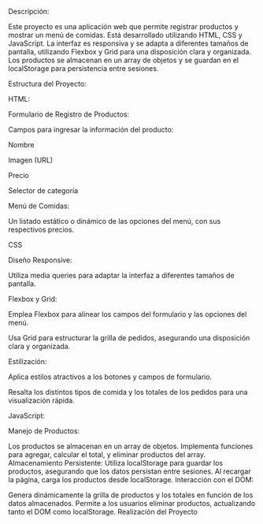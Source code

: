 Descripción:

Este proyecto es una aplicación web que permite registrar productos y mostrar un menú de comidas. Está desarrollado utilizando HTML, CSS y JavaScript. La interfaz es responsiva y se adapta a diferentes tamaños de pantalla, utilizando Flexbox y Grid para una disposición clara y organizada. Los productos se almacenan en un array de objetos y se guardan en el localStorage para persistencia entre sesiones.

Estructura del Proyecto:

HTML:

Formulario de Registro de Productos:

Campos para ingresar la información del producto:

Nombre

Imagen (URL)

Precio

Selector de categoría

Menú de Comidas:

Un listado estático o dinámico de las opciones del menú, con sus respectivos precios.

CSS

Diseño Responsive:

Utiliza media queries para adaptar la interfaz a diferentes tamaños de pantalla.

Flexbox y Grid:

Emplea Flexbox para alinear los campos del formulario y las opciones del menú.

Usa Grid para estructurar la grilla de pedidos, asegurando una disposición clara y organizada.

Estilización:

Aplica estilos atractivos a los botones y campos de formulario.

Resalta los distintos tipos de comida y los totales de los pedidos para una visualización rápida.

JavaScript:

Manejo de Productos:

Los productos se almacenan en un array de objetos.
Implementa funciones para agregar, calcular el total, y eliminar productos del array.
Almacenamiento Persistente:
Utiliza localStorage para guardar los productos, asegurando que los datos persistan entre sesiones.
Al recargar la página, carga los productos desde localStorage.
Interacción con el DOM:

Genera dinámicamente la grilla de productos y los totales en función de los datos almacenados.
Permite a los usuarios eliminar productos, actualizando tanto el DOM como localStorage.
Realización del Proyecto
